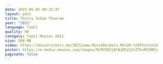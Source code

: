 ```yaml
---
date: 2021-06-05 08:25:47
layout: post
title: Thottu Vidum Thooram
year: "2021"
language: Tamil
quality: HD
category: Tamil Movies 2021
size: 500 MB
video: https://movierockers.me/2021/www.MovieRockers.Me%20-%20Thottu%20Vidum%20Thooram%20(2021)%20Tamil%20HDRip%20480p%20Single%20Part.mp4
poster: https://m.media-amazon.com/images/M/MV5BZjBlNjM5ZjEtZTkxMC00Mjc5LTgyNmItMGE4NGZlODc0NmExXkEyXkFqcGdeQXVyNTM0MDc1ODE@._V1_UY1200_CR135,0,630,1200_AL_.jpg
paginate: false
---
```

